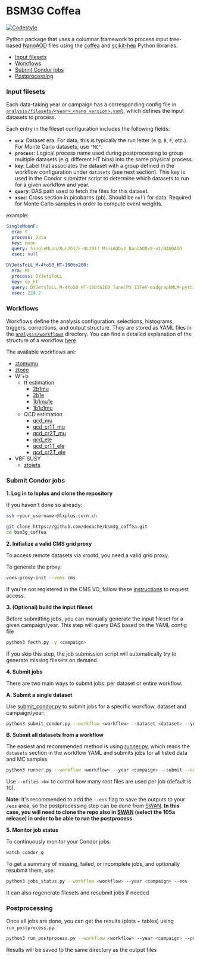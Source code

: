 # BSM3G Coffea

[![Codestyle](https://img.shields.io/badge/code%20style-black-000000.svg)](https://github.com/psf/black)


Python package that uses a columnar framework to process input tree-based [NanoAOD](https://twiki.cern.ch/twiki/bin/view/CMSPublic/WorkBookNanoAOD) files using the [coffea](https://coffeateam.github.io/coffea/) and [scikit-hep](https://scikit-hep.org) Python libraries.

- [Input filesets](#Input-filesets)
- [Workflows](#Workflows)
- [Submit Condor jobs](#Submit-Condor-jobs)
- [Postprocessing](#Postprocessing)


### Input filesets
 

Each data-taking year or campaign has a corresponding config file in [`analysis/filesets/<year>_<nano version>.yaml`](https://github.com/deoache/bsm3g_coffea/tree/main/analysis/filesets), which defines the input datasets to process.

Each entry in the fileset configuration includes the following fields:

- **`era`**: Dataset era. For data, this is typically the run letter (e.g. `B`, `F`, etc.). For Monte Carlo datasets, use `"MC"`.
- **`process`**: Logical process name used during postprocessing to group multiple datasets (e.g. different HT bins) into the same physical process.
- **`key`**: Label that associates the dataset with a group defined in the workflow configuration under `datasets` (see next section). This key is used in the Condor submitter script to determine which datasets to run for a given workflow and year.
- **`query`**: DAS path used to fetch the files for this dataset.
- **`xsec`**: Cross section in picobarns (pb). Should be `null` for data. Required for Monte Carlo samples in order to compute event weights.

example:
```yaml
SingleMuonF:
  era: F
  process: Data
  key: muon
  query: SingleMuon/Run2017F-UL2017_MiniAODv2_NanoAODv9-v1/NANOAOD
  xsec: null
  
DYJetsToLL_M-4to50_HT-100to200:
  era: MC
  process: DYJetsToLL
  key: dy_ht
  query: DYJetsToLL_M-4to50_HT-100to200_TuneCP5_13TeV-madgraphMLM-pythia8/RunIISummer20UL17NanoAODv9-106X_mc2017_realistic_v9-v2/NANOAODSIM
  xsec: 224.2
```


### Workflows

Workflows define the analysis configuration: selections, histograms, triggers, corrections, and output structure. They are stored as YAML files in the [`analysis/workflows`](https://github.com/deoache/bsm3g_coffea/tree/main/analysis/workflows) directory. You can find a detailed explanation of the structure of a workflow [here](https://github.com/deoache/bsm3g_coffea/blob/main/analysis/workflows/README.md) 

The available workflows are:

* [ztomumu](https://github.com/deoache/bsm3g_coffea/blob/main/analysis/workflows/ztomumu.yaml)
* [ztoee](https://github.com/deoache/bsm3g_coffea/blob/main/analysis/workflows/ztoee.yaml)
* W'+b
    * $t\bar{t}$ estimation
        * [2b1mu](https://github.com/deoache/bsm3g_coffea/blob/main/analysis/workflows/2b1mu.yaml)
        * [2b1e](https://github.com/deoache/bsm3g_coffea/blob/main/analysis/workflows/2b1e.yaml)
        * [1b1mu1e](https://github.com/deoache/bsm3g_coffea/blob/main/analysis/workflows/1b1mu1e.yaml)
        * [1b1e1mu](https://github.com/deoache/bsm3g_coffea/blob/main/analysis/workflows/1b1e1mu.yaml)
    * QCD estimation
        * [qcd_mu](https://github.com/deoache/bsm3g_coffea/blob/main/analysis/workflows/qcd_mu.yaml)
        * [qcd_cr1T_mu](https://github.com/deoache/bsm3g_coffea/blob/main/analysis/workflows/qcd_cr1T_mu.yaml)
        * [qcd_cr2T_mu](https://github.com/deoache/bsm3g_coffea/blob/main/analysis/workflows/qcd_cr2T_mu.yaml)
        * [qcd_ele](https://github.com/deoache/bsm3g_coffea/blob/main/analysis/workflows/qcd_ele.yaml)
        * [qcd_cr1T_ele](https://github.com/deoache/bsm3g_coffea/blob/main/analysis/workflows/qcd_cr1T_ele.yaml)
        * [qcd_cr2T_ele](https://github.com/deoache/bsm3g_coffea/blob/main/analysis/workflows/qcd_cr2T_ele.yaml)
* VBF SUSY
    * [ztojets](https://github.com/deoache/bsm3g_coffea/blob/main/analysis/workflows/ztojets.yaml)


### Submit Condor jobs

**1. Log in to lxplus and clone the repository**
   
If you haven't done so already:
```bash
ssh <your_username>@lxplus.cern.ch

git clone https://github.com/deoache/bsm3g_coffea.git
cd bsm3g_coffea
```

**2. Initialize a valid CMS grid proxy**

To access remote datasets via xrootd, you need a valid grid proxy.

To generate the proxy:
```bash
voms-proxy-init --voms cms
```
If you're not registered in the CMS VO, follow these [instructions](https://twiki.cern.ch/twiki/bin/view/CMSPublic/SWGuideLcgAccess) to request access.

**3. (Optional) build the input fileset**

Before submitting jobs, you can manually generate the input fileset for a given campaign/year. This step will query DAS based on the YAML config file
```bash
python3 fecth.py -y <campaign>
```
If you skip this step, the job submission script will automatically try to generate missing filesets on demand.

**4. Submit jobs**

There are two main ways to submit jobs: per dataset or entire workflow.

**A. Submit a single dataset**

Use [submit_condor.py](https://github.com/deoache/bsm3g_coffea/blob/main/submit_condor.py) to submit jobs for a specific workflow, dataset and campaign/year:
```bash
python3 submit_condor.py --workflow <workflow> --dataset <dataset> --year <campaign> --submit --eos
```

**B. Submit all datasets from a workflow**

The easiest and recommended method is using [runner.py](https://github.com/deoache/higgscharm/blob/lxplus/runner.py), which reads the `datasets` section in the workflow YAML and submits jobs for all listed data and MC samples
```bash
python3 runner.py --workflow <workflow> --year <campaign> --submit --eos
``` 

Use `--nfiles <N>` to control how many root files are used per job (default is 10).

**Note**: It's recommended to add the `--eos` flag to save the outputs to your `/eos` area, so the postprocessing step can be done from [SWAN](https://swan-k8s.cern.ch/hub/spawn). **In this case, you will need to clone the repo also in [SWAN](https://swan-k8s.cern.ch/hub/spawn) (select the 105a release) in order to be able to run the postprocess**.

**5. Monitor job status**

To continuously monitor your Condor jobs:
```bash
watch condor_q
```
To get a summary of missing, failed, or incomplete jobs, and optionally resubmit them, use:
```bash
python3 jobs_status.py --workflow <workflow> --year <campaign> --eos
```
It can also regenerate filesets and resubmit jobs if needed


### Postprocessing

Once all jobs are done, you can get the results (plots + tables) using `run_postprocess.py`:
```bash
python3 run_postprocess.py --workflow <workflow> --year <campaign> --postprocess --plot --log
``` 
Results will be saved to the same directory as the output files